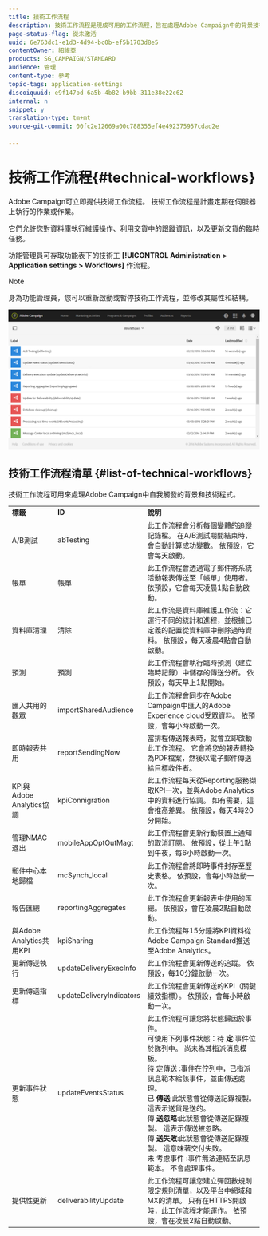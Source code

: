 ```yaml
---
title: 技術工作流程
description: 技術工作流程是現成可用的工作流程，旨在處理Adobe Campaign中的背景技術程式，以確保平台的正確行為。
page-status-flag: 從未激活
uuid: 6e763dc1-e1d3-4d94-bc0b-ef5b1703d8e5
contentOwner: 紹維亞
products: SG_CAMPAIGN/STANDARD
audience: 管理
content-type: 參考
topic-tags: application-settings
discoiquuid: e9f147bd-6a5b-4b82-b9bb-311e38e22c62
internal: n
snippet: y
translation-type: tm+mt
source-git-commit: 00fc2e12669a00c788355ef4e492375957cdad2e

---
```



# 技術工作流程{#technical-workflows}

Adobe Campaign可立即提供技術工作流程。 技術工作流程是計畫定期在伺服器上執行的作業或作業。

它們允許您對資料庫執行維護操作、利用交貨中的跟蹤資訊，以及更新交貨的臨時任務。

功能管理員可存取功能表下的技術工 **[!UICONTROL Administration > Application settings > Workflows]** 作流程。

>[!NOTE]
>
>身為功能管理員，您可以重新啟動或暫停技術工作流程，並修改其屬性和結構。

![](assets/technical_workflows.png)

## 技術工作流程清單 {#list-of-technical-workflows}

技術工作流程可用來處理Adobe Campaign中自我觸發的背景和技術程式。

<table> 
 <tbody> 
  <tr> 
   <td> <strong>標籤</strong><br /> </td> 
   <td> <strong>ID</strong><br /> </td> 
   <td> <strong>說明</strong><br /> </td> 
  </tr> 
  <tr> 
   <td> <span class="uicontrol">A/B測試</span><br /> </td> 
   <td> <span class="uicontrol">abTesting</span><br /> </td> 
   <td> 此工作流程會分析每個變體的追蹤記錄檔。 在A/B測試期間結束時，會自動計算成功變數。 依預設，它會每天啟動。<br /> </td> 
  </tr> 
  <tr> 
   <td> <span class="uicontrol">帳單</span><br /> </td> 
   <td> <span class="uicontrol">帳單</span><br /> </td> 
   <td> 此工作流程會透過電子郵件將系統活動報表傳送至「帳單」使用者。 依預設，它會每天凌晨1點自動啟動。<br /> </td> 
  </tr> 
  <tr> 
   <td> <span class="uicontrol">資料庫清理</span><br /> </td> 
   <td> <span class="uicontrol">清除</span><br /> </td> 
   <td> 此工作流是資料庫維護工作流：它運行不同的統計和進程，並根據已定義的配置從資料庫中刪除過時資料。 依預設，每天凌晨4點會自動啟動。<br /> </td> 
  </tr> 
  <tr> 
   <td> <span class="uicontrol">預測</span><br /> </td> 
   <td> <span class="uicontrol">預測</span><br /> </td> 
   <td> 此工作流程會執行臨時預測（建立臨時記錄）中儲存的傳送分析。 依預設，每天早上1點開始。 <br /> </td> 
  </tr> 
  <tr> 
   <td> <span class="uicontrol">匯入共用的觀眾</span><br /> </td> 
   <td> <span class="uicontrol">importSharedAudience</span><br /> </td> 
   <td> 此工作流程會同步在Adobe Campaign中匯入的Adobe Experience cloud受眾資料。 依預設，會每小時啟動一次。<br /> </td> 
  </tr> 
  <tr> 
   <td> <span class="uicontrol">即時報表共用</span><br /> </td> 
   <td> <span class="uicontrol">reportSendingNow</span><br /> </td> 
   <td> 當排程傳送報表時，就會立即啟動此工作流程。 它會將您的報表轉換為PDF檔案，然後以電子郵件傳送給目標收件者。<br /> </td> 
  </tr> 
  <tr> 
   <td> <span class="uicontrol">KPI與Adobe Analytics協調</span><br /> </td> 
   <td> <span class="uicontrol">kpiConnigration</span><br /> </td> 
   <td> 此工作流程每天從Reporting服務擷取KPI一次，並與Adobe Analytics中的資料進行協調。 如有需要，這會推高差異。 依預設，每天4時20分開始。<br /> </td> 
  </tr> 
  <tr> 
   <td> <span class="uicontrol">管理NMAC退出</span><br /> </td> 
   <td> <span class="uicontrol">mobileAppOptOutMagt</span><br /> </td> 
   <td> 此工作流程會更新行動裝置上通知的取消訂閱。 依預設，從上午1點到午夜，每6小時啟動一次。<br /> </td> 
  </tr> 
  <tr> 
   <td> <span class="uicontrol">郵件中心本地歸檔</span><br /> </td> 
   <td> <span class="uicontrol">mcSynch_local</span><br /> </td> 
   <td> 此工作流程會將即時事件封存至歷史表格。 依預設，會每小時啟動一次。<br /> </td> 
  </tr> 
  <tr> 
   <td> <span class="uicontrol">報告匯總</span><br /> </td> 
   <td> <span class="uicontrol">reportingAggregates</span><br /> </td> 
   <td> 此工作流程會更新報表中使用的匯總。 依預設，會在凌晨2點自動啟動。<br /> </td> 
  </tr> 
  <tr> 
   <td> <span class="uicontrol">與Adobe Analytics共用KPI</span><br /> </td> 
   <td> <span class="uicontrol">kpiSharing</span><br /> </td> 
   <td> 此工作流程每15分鐘將KPI資料從Adobe Campaign Standard推送至Adobe Analytics。<br /> </td> 
  </tr> 
  <tr> 
   <td> <span class="uicontrol">更新傳送執行</span><br /> </td> 
   <td> <span class="uicontrol">updateDeliveryExecInfo</span><br /> </td> 
   <td> 此工作流程會更新傳送的追蹤。 依預設，每10分鐘啟動一次。<br /> </td> 
  </tr> 
  <tr> 
   <td> <span class="uicontrol">更新傳送指標</span><br /> </td> 
   <td> <span class="uicontrol">updateDeliveryIndicators</span><br /> </td> 
   <td> 此工作流程會更新傳送的KPI（關鍵績效指標）。 依預設，會每小時啟動一次。<br /> </td> 
  </tr> 
  <tr> 
   <td> <span class="uicontrol">更新事件狀態</span><br /> </td> 
   <td> <span class="uicontrol">updateEventsStatus</span><br /> </td> 
   <td> 此工作流程可讓您將狀態歸因於事件。 <br /> 可使用下列事件狀態：待 <strong>定</strong>:事件位於隊列中。 尚未為其指派消息模板。<br /> 待 <span class="uicontrol">定傳送</span> :事件在佇列中，已指派訊息範本給該事件，並由傳送處理。<br /> 已 <strong>傳送</strong>:此狀態會從傳送記錄複製。 這表示送貨是送的。<br /> 傳 <strong>送忽略</strong>:此狀態會從傳送記錄複製。 這表示傳送被忽略。<br /> 傳 <strong>送失敗</strong>:此狀態會從傳送記錄複製。 這意味著交付失敗。<br /> 未 <span class="uicontrol">考慮事件</span> :事件無法連結至訊息範本。 不會處理事件。<br /> </td> 
  </tr> 
  <tr> 
   <td> <span class="uicontrol">提供性更新</span><br /> </td> 
   <td> <span class="uicontrol">deliverabilityUpdate</span><br /> </td> 
   <td> 此工作流程可讓您建立彈回數規則限定規則清單，以及平台中網域和MX的清單。 只有在HTTPS開啟時，此工作流程才能運作。 依預設，會在凌晨2點自動啟動。<br /> </td> 
  </tr> 
 </tbody> 
</table>

